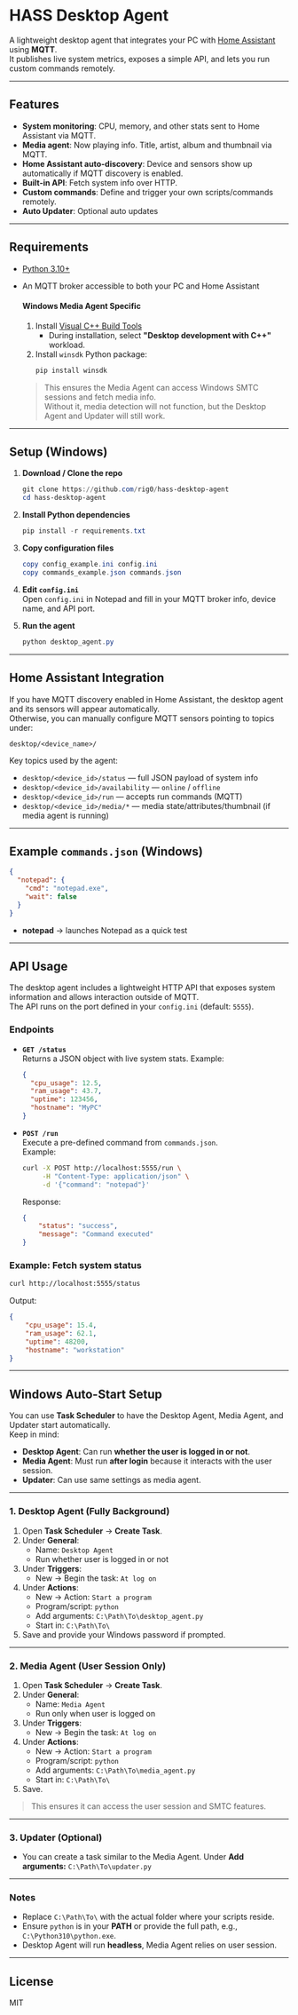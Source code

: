 # HASS Desktop Agent

A lightweight desktop agent that integrates your PC with [Home Assistant](https://www.home-assistant.io/) using **MQTT**.  
It publishes live system metrics, exposes a simple API, and lets you run custom commands remotely.

---

## Features

- **System monitoring**: CPU, memory, and other stats sent to Home Assistant via MQTT.
- **Media agent**: Now playing info. Title, artist, album and thumbnail via MQTT.
- **Home Assistant auto-discovery**: Device and sensors show up automatically if MQTT discovery is enabled.
- **Built-in API**: Fetch system info over HTTP.
- **Custom commands**: Define and trigger your own scripts/commands remotely.
- **Auto Updater**: Optional auto updates

---

## Requirements

- [Python 3.10+](https://www.python.org/downloads/windows/)  
- An MQTT broker accessible to both your PC and Home Assistant  

   #### Windows Media Agent Specific 

   1. Install [Visual C++ Build Tools](https://visualstudio.microsoft.com/visual-cpp-build-tools/)  
      - During installation, select **"Desktop development with C++"** workload.
   2. Install `winsdk` Python package:
      ```powershell
      pip install winsdk
      ```

   > This ensures the Media Agent can access Windows SMTC sessions and fetch media info.  
   > Without it, media detection will not function, but the Desktop Agent and Updater will still work.

---

## Setup (Windows)

1. **Download / Clone the repo**  
   ```powershell
   git clone https://github.com/rig0/hass-desktop-agent
   cd hass-desktop-agent
   ```

2. **Install Python dependencies**  
   ```powershell
   pip install -r requirements.txt
   ```

3. **Copy configuration files**  
   ```powershell
   copy config_example.ini config.ini
   copy commands_example.json commands.json
   ```

4. **Edit `config.ini`**  
   Open `config.ini` in Notepad and fill in your MQTT broker info, device name, and API port.

5. **Run the agent**  
   ```powershell
   python desktop_agent.py
   ```

---

## Home Assistant Integration

If you have MQTT discovery enabled in Home Assistant, the desktop agent and its sensors will appear automatically.  
Otherwise, you can manually configure MQTT sensors pointing to topics under:

`desktop/<device_name>/`

Key topics used by the agent:
- `desktop/<device_id>/status` — full JSON payload of system info  
- `desktop/<device_id>/availability` — `online` / `offline`  
- `desktop/<device_id>/run` — accepts run commands (MQTT)  
- `desktop/<device_id>/media/*` — media state/attributes/thumbnail (if media agent is running)  

---

## Example `commands.json` (Windows)

```json
{
  "notepad": {
    "cmd": "notepad.exe",
    "wait": false
  }
}
```

- **notepad** → launches Notepad as a quick test

---

## API Usage

The desktop agent includes a lightweight HTTP API that exposes system information and allows interaction outside of MQTT.  
The API runs on the port defined in your `config.ini` (default: `5555`).

### Endpoints

- **`GET /status`**  
  Returns a JSON object with live system stats. Example:
  ```json
  {
    "cpu_usage": 12.5,
    "ram_usage": 43.7,
    "uptime": 123456,
    "hostname": "MyPC"
  }
  ```

- **`POST /run`**  
  Execute a pre-defined command from `commands.json`.  
  Example:
  ```bash
  curl -X POST http://localhost:5555/run \
       -H "Content-Type: application/json" \
       -d '{"command": "notepad"}'
  ```

  Response:
  ```json
  {
      "status": "success",
      "message": "Command executed"
  }
  ```

### Example: Fetch system status

```bash
curl http://localhost:5555/status
```

Output:
```json
{
    "cpu_usage": 15.4,
    "ram_usage": 62.1,
    "uptime": 48200,
    "hostname": "workstation"
}
```

---

## Windows Auto-Start Setup

You can use **Task Scheduler** to have the Desktop Agent, Media Agent, and Updater start automatically.  
Keep in mind:

- **Desktop Agent**: Can run **whether the user is logged in or not**.  
- **Media Agent**: Must run **after login** because it interacts with the user session.  
- **Updater**: Can use same settings as media agent.  

---

### 1. Desktop Agent (Fully Background)

1. Open **Task Scheduler** → **Create Task**.
2. Under **General**:
   - Name: `Desktop Agent`
   - Run whether user is logged in or not
3. Under **Triggers**:
   - New → Begin the task: `At log on`
4. Under **Actions**:
   - New → Action: `Start a program`
   - Program/script: `python`
   - Add arguments: `C:\Path\To\desktop_agent.py`
   - Start in: `C:\Path\To\`
5. Save and provide your Windows password if prompted.

---

### 2. Media Agent (User Session Only)

1. Open **Task Scheduler** → **Create Task**.
2. Under **General**:
   - Name: `Media Agent`
   - Run only when user is logged on
3. Under **Triggers**:
   - New → Begin the task: `At log on`
4. Under **Actions**:
   - New → Action: `Start a program`
   - Program/script: `python`
   - Add arguments: `C:\Path\To\media_agent.py`
   - Start in: `C:\Path\To\`
5. Save.

> This ensures it can access the user session and SMTC features.

---

### 3. Updater (Optional)

- You can create a task similar to the Media Agent. Under **Add arguments:** `C:\Path\To\updater.py`

---

### Notes

- Replace `C:\Path\To\` with the actual folder where your scripts reside.  
- Ensure `python` is in your **PATH** or provide the full path, e.g., `C:\Python310\python.exe`.  
- Desktop Agent will run **headless**, Media Agent relies on user session.

---

## License

MIT

